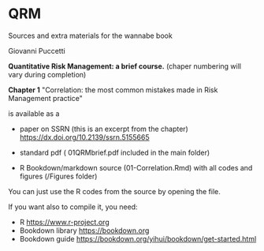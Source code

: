 # QRM
Sources and extra materials for the wannabe book 

Giovanni Puccetti

**Quantitative Risk Management: a brief course.**
(chaper numbering will vary during completion)

**Chapter 1** 
"Correlation: the most common mistakes made in Risk Management practice"

is available as a 

- paper on SSRN (this is an excerpt from the chapter) https://dx.doi.org/10.2139/ssrn.5155665

- standard pdf ( 01QRMbrief.pdf included in the main folder)

- R Bookdown/markdown source (01-Correlation.Rmd) with all codes and figures (/Figures folder)

You can just use the R codes from the source by opening the file.

If you want also to compile it, you need:

- R https://www.r-project.org
- Bookdown library https://bookdown.org
- Bookdown guide https://bookdown.org/yihui/bookdown/get-started.html 
